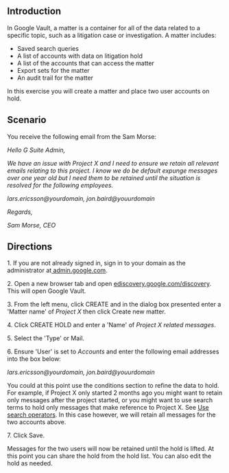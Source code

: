 ## Introduction

In Google Vault, a matter is a container for all of the data related to a specific topic, such as a litigation case or investigation. A matter includes:

-   Saved search queries
-   A list of accounts with data on litigation hold
-   A list of the accounts that can access the matter
-   Export sets for the matter
-   An audit trail for the matter

In this exercise you will create a matter and place two user accounts on hold.

## Scenario

You receive the following email from the Sam Morse:

*Hello G Suite Admin,*

*We have an issue with Project X and I need to ensure we retain all relevant emails relating to this project. I know we do be default expunge messages over one year old but I need them to be retained until the situation is resolved for the following employees.*

*lars.ericsson@yourdomain, jon.baird@youurdomain*

*Regards,*

*Sam Morse, CEO*

## Directions

1\. If you are not already signed in, sign in to your domain as the administrator at[ admin.google.com](https://admin.google.com/).

2\. Open a new browser tab and open [ediscovery.google.com/discovery](https://ediscovery.google.com/discovery/ "Google Vault"). This will open Google Vault.

3\. From the left menu, click CREATE and in the dialog box presented enter a 'Matter name' of *Project X* then click Create new matter.

4\. Click CREATE HOLD and enter a 'Name' of *Project X related messages*.

5\. Select the 'Type' or Mail.

6\. Ensure 'User' is set to *Accounts* and enter the following email addresses into the box below:

*lars.ericsson@yourdomain, jon.baird@youurdomain*

You could at this point use the conditions section to refine the data to hold. For example, if Project X only started 2 months ago you might want to retain only messages after the project started, or you might want to use search terms to hold only messages that make reference to Project X. See [Use search operators](https://support.google.com/vault/answer/2474474 "Use search operators"). In this case however, we will retain all messages for the two accounts above.

7\. Click Save.

Messages for the two users will now be retained until the hold is lifted. At this point you can share the hold from the hold list. You can also edit the hold as needed.
